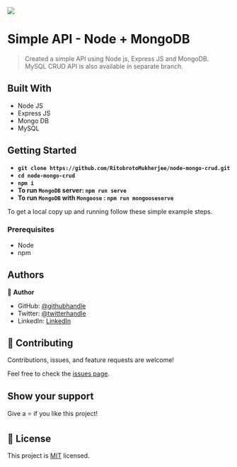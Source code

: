 ![](https://img.shields.io/badge/Ritobroto-Mukherjee-blueviolet?labelColor=yellow)

# Simple API - Node + MongoDB

> Created a simple API using Node js, Express JS and MongoDB. MySQL CRUD API is also available in separate branch.


## Built With

- Node JS
- Express JS
- Mongo DB
- MySQL


## Getting Started

- **`git clone https://github.com/RitobrotoMukherjee/node-mongo-crud.git`**
- **`cd node-mongo-crud`**
- **`npm i`**
- **To run `MongoDB` server: `npm run serve`**
- **To run `MongoDB` with `Mongoose` : `npm run mongooseserve`**

To get a local copy up and running follow these simple example steps.

### Prerequisites

- Node
- npm

## Authors

👤 **Author**

- GitHub: [@githubhandle](https://github.com/RitobrotoMukherjee)
- Twitter: [@twitterhandle](https://twitter.com/RitobrotoM3)
- LinkedIn: [LinkedIn](https://www.linkedin.com/in/ritobroto-m3)

## 🤝 Contributing

Contributions, issues, and feature requests are welcome!

Feel free to check the [issues page](../../issues/).

## Show your support

Give a ⭐️ if you like this project!

## 📝 License

This project is [MIT](./MIT.md) licensed.
